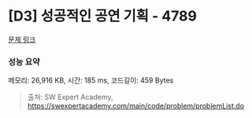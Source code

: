 # [D3] 성공적인 공연 기획 - 4789 

[문제 링크](https://swexpertacademy.com/main/code/problem/problemDetail.do?contestProbId=AWS2dSgKA8MDFAVT) 

### 성능 요약

메모리: 26,916 KB, 시간: 185 ms, 코드길이: 459 Bytes



> 출처: SW Expert Academy, https://swexpertacademy.com/main/code/problem/problemList.do